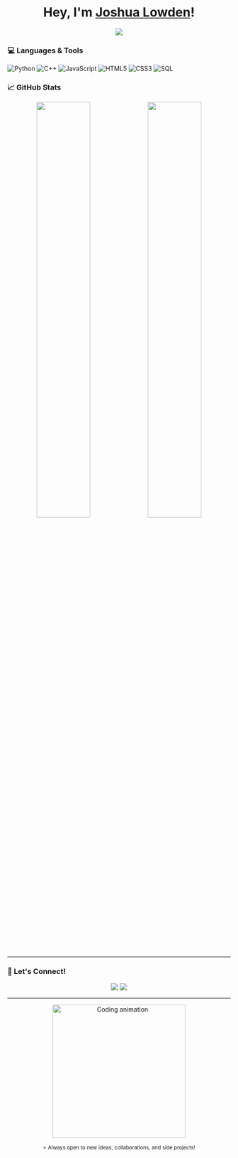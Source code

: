 <h1 align="center">
Hey, I'm <a href="https://github.com/Jos-Low">Joshua Lowden</a>!
</h1>

<p align="center">
  <img src="https://readme-typing-svg.herokuapp.com?color=00FFCC&center=true&vCenter=true&width=550&lines=Computer+Science+Student+@+MSU;C%2B%2B+%7C+Python+%7C+JavaScript+Developer;Always+learning+something+new!">
</p>

### 💻 Languages & Tools
![Python](https://img.shields.io/badge/Python-3776AB?style=for-the-badge&logo=python&logoColor=white)
![C++](https://img.shields.io/badge/C++-00599C?style=for-the-badge&logo=cplusplus&logoColor=white)
![JavaScript](https://img.shields.io/badge/JavaScript-F7DF1E?style=for-the-badge&logo=javascript&logoColor=black)
![HTML5](https://img.shields.io/badge/HTML5-E34F26?style=for-the-badge&logo=html5&logoColor=white)
![CSS3](https://img.shields.io/badge/CSS3-1572B6?style=for-the-badge&logo=css3&logoColor=white)
![SQL](https://img.shields.io/badge/SQL-4479A1?style=for-the-badge&logo=postgresql&logoColor=white)


### 📈 GitHub Stats
<p align="center">
  <img width="49%" src="https://github-readme-stats.vercel.app/api?username=Jos-Low&show_icons=true&theme=tokyonight">
  <img width="49%" src="https://github-readme-streak-stats.herokuapp.com/?user=Jos-Low&theme=tokyonight">
</p>

---

### 💬 Let's Connect!
<p align="center">
  <a href="mailto:lowdenj1@msu.edu"><img src="https://img.shields.io/badge/Email-Contact%20Me-blue?style=for-the-badge&logo=gmail"></a>
  <a href="https://github.com/Jos-Low"><img src="https://img.shields.io/badge/GitHub-Jos--Low-black?style=for-the-badge&logo=github"></a>
</p>

---

<p align="center">
  <img src="https://media.giphy.com/media/qgQUggAC3Pfv687qPC/giphy.gif" width="300" alt="Coding animation">
</p>

<p align="center">
  <sub>⭐ Always open to new ideas, collaborations, and side projects!</sub>
</p>
